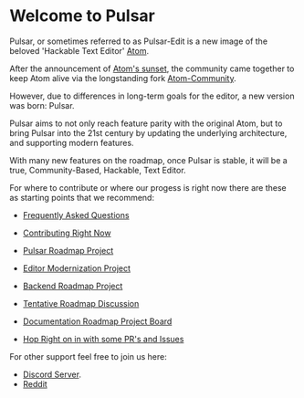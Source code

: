 # Welcome to Pulsar

Pulsar, or sometimes referred to as Pulsar-Edit is a new image of the beloved 'Hackable Text Editor' [Atom](https://github.com/atom/atom).

After the announcement of [Atom's sunset](https://github.blog/2022-06-08-sunsetting-atom/), the community came together to keep Atom alive via the longstanding fork [Atom-Community](https://github.com/atom-community/atom).

However, due to differences in long-term goals for the editor, a new version was born: Pulsar.

Pulsar aims to not only reach feature parity with the original Atom, but to bring Pulsar into the 21st century by updating the underlying architecture, and supporting modern features.

With many new features on the roadmap, once Pulsar is stable, it will be a true, Community-Based, Hackable, Text Editor.

For where to contribute or where our progess is right now there are these as starting points that we recommend:

* [Frequently Asked Questions](https://github.com/pulsar-edit/.github/blob/main/FAQ.md)
* [Contributing Right Now](https://github.com/pulsar-edit/.github/blob/main/project-birth/CONTRIBUTING-DURING-START.md)


* [Pulsar Roadmap Project](https://github.com/orgs/pulsar-edit/projects/3)
* [Editor Modernization Project](https://github.com/orgs/pulsar-edit/projects/1)
* [Backend Roadmap Project](https://github.com/orgs/pulsar-edit/projects/2)
* [Tentative Roadmap Discussion](https://github.com/orgs/pulsar-edit/discussions/2)
* [Documentation Roadmap Project Board](https://github.com/orgs/pulsar-edit/projects/7)
* [Hop Right on in with some PR's and Issues](https://github.com/pulls?q=is%3Aopen+user%3Apulsar-edit+archived%3Afalse+sort%3Acomments-asc)

For other support feel free to join us here:
- [Discord Server](https://discord.gg/7aEbB9dGRT).
- [Reddit](https://www.reddit.com/r/pulsaredit/)
